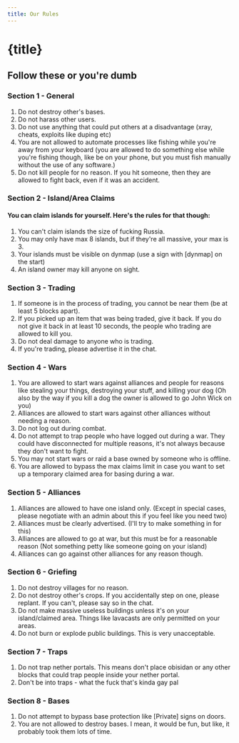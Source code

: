 ```yaml
---
title: Our Rules
---
```

# {title}
## Follow these or you're dumb

### Section 1 - General
1. Do not destroy other's bases.
2. Do not harass other users.
3. Do not use anything that could put others at a disadvantage (xray, cheats, exploits like duping etc)
4. You are not allowed to automate processes like fishing while you're away from your keyboard (you are allowed to do something else while you're fishing though, like be on your phone, but you must fish manually without the use of any software.)
5. Do not kill people for no reason. If you hit someone, then they are allowed to fight back, even if it was an accident.

### Section 2 - Island/Area Claims
#### You can claim islands for yourself. Here's the rules for that though:
1. You can't claim islands the size of fucking Russia. 
2. You may only have max 8 islands, but if they're all massive, your max is 3.
3. Your islands must be visible on dynmap (use a sign with [dynmap] on the start)
4. An island owner may kill anyone on sight.

### Section 3 - Trading
1. If someone is in the process of trading, you cannot be near them (be at least 5 blocks apart).
2. If you picked up an item that was being traded, give it back. If you do not give it back in at least 10 seconds, the people who trading are allowed to kill you.
3. Do not deal damage to anyone who is trading.
4. If you're trading, please advertise it in the chat.

### Section 4 - Wars
1. You are allowed to start wars against alliances and people for reasons like stealing your things, destroying your stuff, and killing your dog (Oh also by the way if you kill a dog the owner is allowed to go John Wick on you)
2. Alliances are allowed to start wars against other alliances without needing a reason.
3. Do not log out during combat.
4. Do not attempt to trap people who have logged out during a war. They could have disconnected for multiple reasons, it's not always because they don't want to fight.
5. You may not start wars or raid a base owned by someone who is offline.
6. You are allowed to bypass the max claims limit in case you want to set up a temporary claimed area for basing during a war.
### Section 5 - Alliances
1. Alliances are allowed to have one island only. (Except in special cases, please negotiate with an admin about this if you feel like you need two)
2. Alliances must be clearly advertised. (I'll try to make something in for this)
3. Alliances are allowed to go at war, but this must be for a reasonable reason (Not something petty like someone going on your island)
4. Alliances can go against other alliances for any reason though.

### Section 6 - Griefing
1. Do not destroy villages for no reason.
2. Do not destroy other's crops. If you accidentally step on one, please replant. If you can't, please say so in the chat.
3. Do not make massive useless buildings unless it's on your island/claimed area. Things like lavacasts are only permitted on your areas.
4. Do not burn or explode public buildings. This is very unacceptable.

### Section 7 - Traps
1. Do not trap nether portals. This means don't place obisidan or any other blocks that could trap people inside your nether portal.
2. Don't be into traps - what the fuck that's kinda gay pal

### Section 8 - Bases
1. Do not attempt to bypass base protection like [Private] signs on doors.
2. You are not allowed to destroy bases. I mean, it would be fun, but like, it probably took them lots of time.
<script lang="ts">
    import "../assets/global.css"
</script>